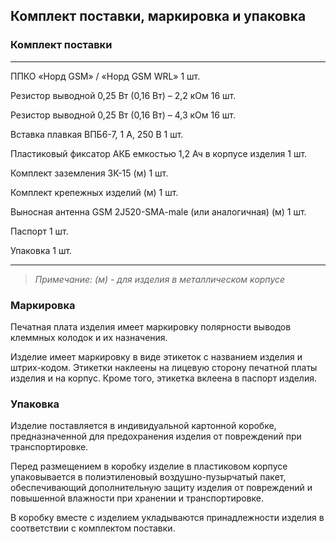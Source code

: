 ## Комплект поставки, маркировка и упаковка

### Комплект поставки

---------------------------------------------------------- ------
ППКО «Норд GSM» / «Норд GSM WRL»	                        1 шт.

Резистор выводной 0,25 Вт (0,16 Вт) – 2,2 кОм              16 шт.

Резистор выводной 0,25 Вт (0,16 Вт) – 4,3 кОм              16 шт.

Вставка плавкая ВПБ6-7, 1 А, 250 В                         1 шт.

Пластиковый фиксатор АКБ емкостью 1,2 Ач в корпусе изделия 1 шт.

Комплект заземления ЗК-15 (м)                              1 шт.

Комплект  крепежных  изделий (м)                           1 шт.

Выносная антенна GSM 2J520-SMA-male (или аналогичная) (м)  1 шт. 

Паспорт	                                                   1 шт.

Упаковка                                                   1 шт.

----------------------------------------------------------------

> *Примечание:  (м) - для изделия в металлическом корпусе*

### Маркировка

Печатная плата изделия имеет маркировку полярности выводов клеммных колодок и их назначения. 

Изделие имеет маркировку в виде этикеток с названием изделия и штрих-кодом. Этикетки наклеены на лицевую сторону печатной платы изделия и на корпус. Кроме того, этикетка вклеена в паспорт изделия.

### Упаковка

Изделие поставляется в индивидуальной картонной коробке, предназначенной для предохранения изделия от повреждений при транспортировке.

Перед размещением в коробку изделие в пластиковом корпусе упаковывается в полиэтиленовый воздушно-пузырчатый пакет, обеспечивающий дополнительную защиту изделия от повреждений и повышенной влажности при хранении и транспортировке.

В коробку вместе с изделием укладываются принадлежности изделия в соответствии с комплектом поставки.
